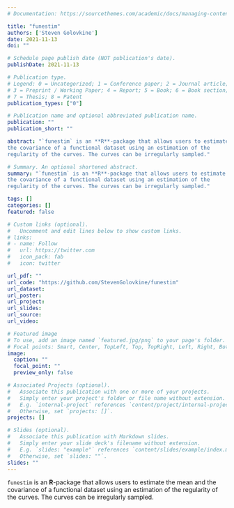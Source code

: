 ```yaml
---
# Documentation: https://sourcethemes.com/academic/docs/managing-content/

title: "funestim"
authors: ['Steven Golovkine']
date: 2021-11-13
doi: ""

# Schedule page publish date (NOT publication's date).
publishDate: 2021-11-13

# Publication type.
# Legend: 0 = Uncategorized; 1 = Conference paper; 2 = Journal article;
# 3 = Preprint / Working Paper; 4 = Report; 5 = Book; 6 = Book section;
# 7 = Thesis; 8 = Patent
publication_types: ["0"]

# Publication name and optional abbreviated publication name.
publication: ""
publication_short: ""

abstract: "`funestim` is an **R**-package that allows users to estimate the mean and
the covariance of a functional dataset using an estimation of the
regularity of the curves. The curves can be irregularly sampled."

# Summary. An optional shortened abstract.
summary: "`funestim` is an **R**-package that allows users to estimate the mean and
the covariance of a functional dataset using an estimation of the
regularity of the curves. The curves can be irregularly sampled."

tags: []
categories: []
featured: false

# Custom links (optional).
#   Uncomment and edit lines below to show custom links.
# links:
# - name: Follow
#   url: https://twitter.com
#   icon_pack: fab
#   icon: twitter

url_pdf: ""
url_code: "https://github.com/StevenGolovkine/funestim"
url_dataset:
url_poster:
url_project:
url_slides:
url_source:
url_video:

# Featured image
# To use, add an image named `featured.jpg/png` to your page's folder.
# Focal points: Smart, Center, TopLeft, Top, TopRight, Left, Right, BottomLeft, Bottom, BottomRight.
image:
  caption: ""
  focal_point: ""
  preview_only: false

# Associated Projects (optional).
#   Associate this publication with one or more of your projects.
#   Simply enter your project's folder or file name without extension.
#   E.g. `internal-project` references `content/project/internal-project/index.md`.
#   Otherwise, set `projects: []`.
projects: []

# Slides (optional).
#   Associate this publication with Markdown slides.
#   Simply enter your slide deck's filename without extension.
#   E.g. `slides: "example"` references `content/slides/example/index.md`.
#   Otherwise, set `slides: ""`.
slides: ""
---
```


`funestim` is an **R**-package that allows users to estimate the mean and
the covariance of a functional dataset using an estimation of the
regularity of the curves. The curves can be irregularly sampled.

